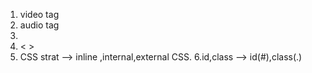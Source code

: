 1.  video tag
2.  audio tag
3.  &nbsp;
4.  &lt; &gt;
5.  CSS strat --> inline ,internal,external CSS.
    6.id,class --> id(#),class(.)

 <!-- 
 1. git remote add origin https://github.com/Pritam101998/TeachingMERN.git
 2. git remote set-url origin https://github.com/Pritam101998/TeachingMERN.git
 3. git add .
 4. git commit -m "add one folder"
 5. git push origin main --force
 https://github.com/Pritam101998/TeachingMERN.git -->
